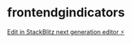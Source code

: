 # frontendgindicators

[Edit in StackBlitz next generation editor ⚡️](https://stackblitz.com/~/github.com/Edisonnarvaez/frontendgindicators)